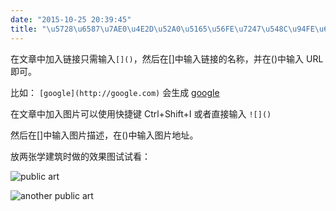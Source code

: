 ```yaml
---
date: "2015-10-25 20:39:45"
title: "\u5728\u6587\u7AE0\u4E2D\u52A0\u5165\u56FE\u7247\u548C\u94FE\u63A5"
---
```


在文章中加入链接只需输入`[]()`，然后在[]中输入链接的名称，并在()中输入 URL 即可。

比如：
`[google](http://google.com)` 会生成
[google](http://google.com)

在文章中加入图片可以使用快捷键 Ctrl+Shift+I
或者直接输入
`![]()`

然后在[]中输入图片描述，在()中输入图片地址。

放两张学建筑时做的效果图试试看：

![public art](https://architech-blog.s3-ap-southeast-1.amazonaws.com/content/images/2015/10/publicArt-1.jpg)

![another public art](https://architech-blog.s3-ap-southeast-1.amazonaws.com/content/images/2015/10/publicArt2.jpg)
